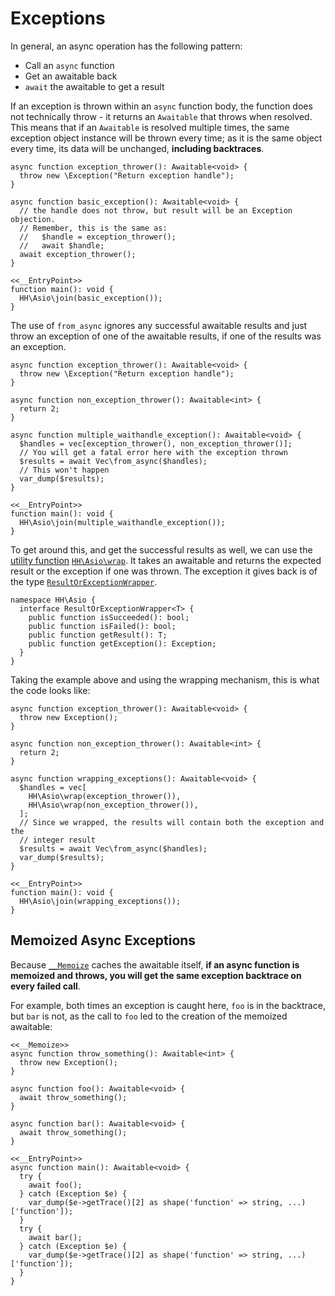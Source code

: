 # Exceptions

In general, an async operation has the following pattern:
* Call an `async` function
* Get an awaitable back
* `await` the awaitable to get a result

If an exception is thrown within an `async` function body, the function does not
technically throw - it returns an `Awaitable` that throws when resolved. This
means that if an `Awaitable` is resolved multiple times, the same exception
object instance will be thrown every time; as it is the same object every time,
its data will be unchanged, **including backtraces**.

```hack
async function exception_thrower(): Awaitable<void> {
  throw new \Exception("Return exception handle");
}

async function basic_exception(): Awaitable<void> {
  // the handle does not throw, but result will be an Exception objection.
  // Remember, this is the same as:
  //   $handle = exception_thrower();
  //   await $handle;
  await exception_thrower();
}

<<__EntryPoint>>
function main(): void {
  HH\Asio\join(basic_exception());
}
```

The use of `from_async` ignores any successful awaitable results and just throw an exception of one of the
awaitable results, if one of the results was an exception.

```hack
async function exception_thrower(): Awaitable<void> {
  throw new \Exception("Return exception handle");
}

async function non_exception_thrower(): Awaitable<int> {
  return 2;
}

async function multiple_waithandle_exception(): Awaitable<void> {
  $handles = vec[exception_thrower(), non_exception_thrower()];
  // You will get a fatal error here with the exception thrown
  $results = await Vec\from_async($handles);
  // This won't happen
  var_dump($results);
}

<<__EntryPoint>>
function main(): void {
  HH\Asio\join(multiple_waithandle_exception());
}
```

To get around this, and get the successful results as well, we can use the [utility function](/docs/hack/asynchronous-operations/utility-functions)
[`HH\Asio\wrap`](/apis/function/HH.Asio.wrap/). It takes an awaitable and returns the expected result or the exception
if one was thrown. The exception it gives back is of the type [`ResultOrExceptionWrapper`](/apis/interface/HH.Asio.ResultOrExceptionWrapper/).

```hack no-extract
namespace HH\Asio {
  interface ResultOrExceptionWrapper<T> {
    public function isSucceeded(): bool;
    public function isFailed(): bool;
    public function getResult(): T;
    public function getException(): Exception;
  }
}
```

Taking the example above and using the wrapping mechanism, this is what the code looks like:

```hack
async function exception_thrower(): Awaitable<void> {
  throw new Exception();
}

async function non_exception_thrower(): Awaitable<int> {
  return 2;
}

async function wrapping_exceptions(): Awaitable<void> {
  $handles = vec[
    HH\Asio\wrap(exception_thrower()),
    HH\Asio\wrap(non_exception_thrower()),
  ];
  // Since we wrapped, the results will contain both the exception and the
  // integer result
  $results = await Vec\from_async($handles);
  var_dump($results);
}

<<__EntryPoint>>
function main(): void {
  HH\Asio\join(wrapping_exceptions());
}
```

## Memoized Async Exceptions
Because [`__Memoize`](/docs/hack/attributes/predefined-attributes#__memoize) caches the awaitable itself, **if an async function
is memoized and throws, you will get the same exception backtrace on every
failed call**.

For example, both times an exception is caught here, `foo` is in the backtrace,
but `bar` is not, as the call to `foo` led to the creation of the memoized
awaitable:

```hack
<<__Memoize>>
async function throw_something(): Awaitable<int> {
  throw new Exception();
}

async function foo(): Awaitable<void> {
  await throw_something();
}

async function bar(): Awaitable<void> {
  await throw_something();
}

<<__EntryPoint>>
async function main(): Awaitable<void> {
  try {
    await foo();
  } catch (Exception $e) {
    var_dump($e->getTrace()[2] as shape('function' => string, ...)['function']);
  }
  try {
    await bar();
  } catch (Exception $e) {
    var_dump($e->getTrace()[2] as shape('function' => string, ...)['function']);
  }
}
```
